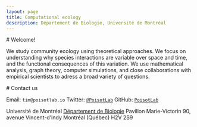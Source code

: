 ```yaml
---
layout: page
title: Computational ecology
description: Département de Biologie, Université de Montréal
---
```



<div class="pure-u-2-3 copy" markdown="1">
# Welcome!

We study community ecology using theoretical approaches. We focus on
understanding why species interactions are variable over space and time, and the
functional consequences of this variation. We use mathematical analysis, graph
theory, computer simulations, and close collaborations with empirical scientists
to adress a broad variety of questions.

</div>

<div class="pure-u-1-3 contact" markdown="1">
# Contact us

Email: `tim@poisotlab.io`
Twitter: [`@PoisotLab`](http://twitter.com/PoisotLab/)
GitHub: [`PoisotLab`](http://github.com/PoisotLab/)

Université de Montréal
[Département de Biologie](http://bio.umontreal.ca/)
Pavillon Marie-Victorin
90, avenue Vincent-d’Indy
Montréal (Québec) H2V 2S9

</div>
